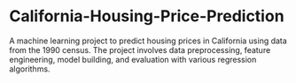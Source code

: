 # California-Housing-Price-Prediction
A machine learning project to predict housing prices in California using data from the 1990 census. The project involves data preprocessing, feature engineering, model building, and evaluation with various regression algorithms.
